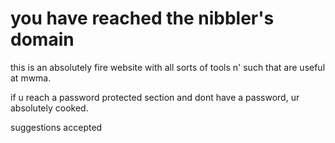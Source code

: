 # you have reached the nibbler's domain

this is an absolutely fire website with all sorts of tools n' such that are useful at mwma.

if u reach a password protected section and dont have a password, ur absolutely cooked.

suggestions accepted
